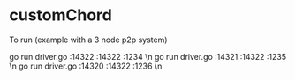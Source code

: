 # customChord

To run (example with a 3 node p2p system)

go run driver.go :14322 :14322 :1234 \n
go run driver.go :14321 :14322 :1235 \n
go run driver.go :14320 :14322 :1236 \n

